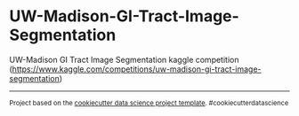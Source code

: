 UW-Madison-GI-Tract-Image-Segmentation
==============================

UW-Madison GI Tract Image Segmentation kaggle competition (https://www.kaggle.com/competitions/uw-madison-gi-tract-image-segmentation)

--------

<p><small>Project based on the <a target="_blank" href="https://drivendata.github.io/cookiecutter-data-science/">cookiecutter data science project template</a>. #cookiecutterdatascience</small></p>
